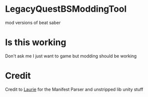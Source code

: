 # LegacyQuestBSModdingTool
mod versions of beat saber

# Is this working
Don't ask me I just want to game but modding should be working

# Credit
Credit to [Laurie](http://github.com/lauriethefish) for the Manifest Parser and unstripped lib unity stuff
